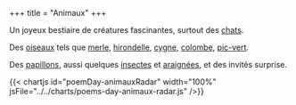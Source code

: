 +++
title = "Animaux"
+++

Un joyeux bestiaire de créatures fascinantes, surtout des [chats](/search.html?search-by=chat).

Des [oiseaux](/search.html?search-by=oiseau) tels que [merle](/search.html?search-by=merle), [hirondelle](/search.html?search-by=hirondelle), [cygne](/search.html?search-by=cygne), [colombe](/search.html?search-by=colombe), [pic-vert](../../seasons/5_cinquieme_saison/le_pic_vert).

Des [papillons](/search.html?search-by=papillon), aussi quelques [insectes](/search.html?search-by=insecte) et [araignées](/search.html?search-by=araignée), et des invités surprise.

{{< chartjs id="poemDay-animauxRadar" width="100%" jsFile="../../charts/poems-day-animaux-radar.js" />}}
